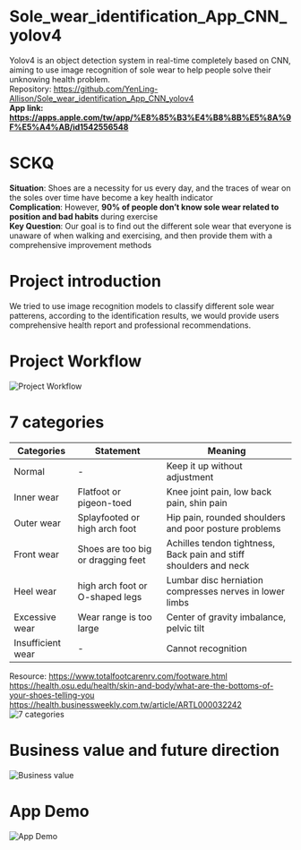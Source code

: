 # Sole_wear_identification_App_CNN_yolov4
Yolov4 is an object detection system in real-time completely based on CNN, aiming to use image recognition of sole wear to help people solve their unknowing health problem.  
Repository: https://github.com/YenLing-Allison/Sole_wear_identification_App_CNN_yolov4  
**App link: https://apps.apple.com/tw/app/%E8%85%B3%E4%B8%8B%E5%8A%9F%E5%A4%AB/id1542556548**

# SCKQ
**Situation**: Shoes are a necessity for us every day, and the traces of wear on the soles over time have become a key health indicator  
**Complication**: However, **90% of people don’t know sole wear related to position and bad habits** during exercise    
**Key Question**: Our goal is to find out the different sole wear that everyone is unaware of when walking and exercising, and then provide them with a comprehensive improvement methods  

# Project introduction
We tried to use image recognition models to classify different sole wear patterens, according to the identification results, we would provide users comprehensive health report and professional recommendations.

# Project Workflow
![Project Workflow](https://github.com/YenLing-Allison/Sole_wear_identification_App_CNN_yolov4/assets/144725779/029d3b27-b9ec-4ec7-8237-d6a7bf706eab)

# 7 categories
Categories | Statement | Meaning
--- | --- | --- 
Normal |  -  |  Keep it up without adjustment
Inner wear | Flatfoot or pigeon-toed | Knee joint pain, low back pain, shin pain 
Outer wear | Splayfooted or high arch foot | Hip pain, rounded shoulders and poor posture problems
Front wear | Shoes are too big or dragging feet | Achilles tendon tightness, Back pain and stiff shoulders and neck
Heel wear | high arch foot or O-shaped legs | Lumbar disc herniation compresses nerves in lower limbs
Excessive wear | Wear range is too large | Center of gravity imbalance, pelvic tilt 
Insufficient wear | - | Cannot recognition   

Resource: https://www.totalfootcarenrv.com/footware.html
https://health.osu.edu/health/skin-and-body/what-are-the-bottoms-of-your-shoes-telling-you
https://health.businessweekly.com.tw/article/ARTL000032242
![7 categories](https://github.com/YenLing-Allison/Sole_wear_identification_App_CNN_yolov4/assets/144725779/409d0458-936b-4250-a749-5d372c59834a)

# Business value and future direction
![Business value](https://github.com/YenLing-Allison/Sole_wear_identification_App_CNN_yolov4/assets/144725779/d2c68102-6243-4839-9a1a-366d698c9dc8)

# App Demo
![App Demo](https://github.com/YenLing-Allison/Sole_wear_identification_App_CNN_yolov4/assets/144725779/6bc98a4a-8a28-4539-a0d7-34cdc4a33ac8)

